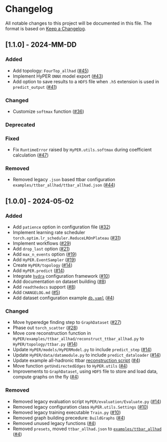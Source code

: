 # Changelog

All notable changes to this project will be documented in this file.
The format is based on [Keep a Changelog](http://keepachangelog.com/en/1.0.0/).

## \[1.1.0\] - 2024-MM-DD

### Added
 - Add topology: `FourTop_allhad` ([#45](https://github.com/tzuhanchang/HyPER/pull/45))
 - Implement HyPER `ONNX` model export ([#43](https://github.com/tzuhanchang/HyPER/pull/43))
 - Add option to save results to a `HDF5` file when `.h5` extension is used in `predict_output` ([#41](https://github.com/tzuhanchang/HyPER/pull/41))

### Changed
 - Customize `softmax` function ([#36](https://github.com/tzuhanchang/HyPER/pull/36))

### Deprecated

### Fixed
 - Fix `RuntimeError` raised by `HyPER.utils.softmax` during coefficient calculation ([#47](https://github.com/tzuhanchang/HyPER/pull/47))

### Removed
 - Removed legacy `.json` based ttbar configuration `examples/ttbar_allhad/ttbar_allhad.json` ([#44](https://github.com/tzuhanchang/HyPER/pull/44))


## \[1.0.0\] - 2024-05-02

### Added
 - Add `patience` option in configuration file ([#32](https://github.com/tzuhanchang/HyPER/pull/32))
 - Implement learning rate scheduler `torch.optim.lr_scheduler.ReduceLROnPlateau` ([#31](https://github.com/tzuhanchang/HyPER/pull/31))
 - Implement workflows ([#29](https://github.com/tzuhanchang/HyPER/pull/29))
 - Add `drop_last` option ([#21](https://github.com/tzuhanchang/HyPER/pull/21))
 - Add `max_n_events` option ([#19](https://github.com/tzuhanchang/HyPER/pull/19))
 - Add `HyPER.EventSampler` ([#19](https://github.com/tzuhanchang/HyPER/pull/19))
 - Create `HyPER/topology` ([#14](https://github.com/tzuhanchang/HyPER/pull/14))
 - Add `HyPER.predict` ([#14](https://github.com/tzuhanchang/HyPER/pull/14))
 - Integrate [`hydra`](https://hydra.cc/) configuration framework ([#10](https://github.com/tzuhanchang/HyPER/pull/10))
 - Add documentation on dataset building ([#8](https://github.com/tzuhanchang/HyPER/pull/8))
 - Add `readthedocs` support ([#8](https://github.com/tzuhanchang/HyPER/pull/8))
 - Add `CHANGELOG.md` ([#5](https://github.com/tzuhanchang/HyPER/pull/5))
 - Add dataset configuration example [`db.yaml`](examples/ttbar_allhad/db.yaml) ([#4](https://github.com/tzuhanchang/HyPER/pull/4))

### Changed
 - Move hyperedge finding step to `GraphDataset` ([#27](https://github.com/tzuhanchang/HyPER/pull/27))
 - Phase out `torch_scatter` ([#28](https://github.com/tzuhanchang/HyPER/pull/28))
 - Move core reconstruction function in `HyPER/examples/ttbar_allhad/reconstruct_ttbar_allhad.py` to `HyPER/topology/ttbar.py` ([#14](https://github.com/tzuhanchang/HyPER/pull/14))
 - Update `HyPER/models/HyPERModel.py` to include `predict_step` ([#14](https://github.com/tzuhanchang/HyPER/pull/14))
 - Update `HyPER/data/datamodule.py` to include `predict_dataloader` ([#14](https://github.com/tzuhanchang/HyPER/pull/14))
 - Update example all-hadronic ttbar [reconstruction script](examples/ttbar_allhad/reconstruct_ttbar_allhad.py) ([#4](https://github.com/tzuhanchang/HyPER/pull/4))
 - Move function `getUndirectedEdges` to `HyPER.utils` ([#4](https://github.com/tzuhanchang/HyPER/pull/4))
 - Improvements to `GraphDataset`, using `HDF5` file to store and load data, compute graphs on the fly ([#4](https://github.com/tzuhanchang/HyPER/pull/4))

### Removed
 - Removed legacy evaluation script `HyPER/evaluation/Evaluate.py` ([#14](https://github.com/tzuhanchang/HyPER/pull/14))
 - Removed legacy configuration class `HyPER.utils.Settings` ([#10](https://github.com/tzuhanchang/HyPER/pull/10))
 - Removed legacy training executable `Train.py` ([#10](https://github.com/tzuhanchang/HyPER/pull/10))
 - Removed graph building precedure: `BuildGraphs` ([#4](https://github.com/tzuhanchang/HyPER/pull/4))
 - Removed unused legacy functions ([#4](https://github.com/tzuhanchang/HyPER/pull/4))
 - Removed `presets`, moved `ttbar_allhad.json` to [`examples/ttbar_allhad`](examples/ttbar_allhad) ([#4](https://github.com/tzuhanchang/HyPER/pull/4))